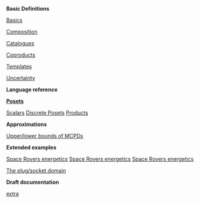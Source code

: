 
**Basic Definitions**

<a class='hidden' href='tour.html'/>

[Basics](tour_intro.html)

[Composition](tour_composition.html)

[Catalogues](tour_catalogue.html)

[Coproducts](tour_coproduct.html)

[Templates](tour_templates.html)

[Uncertainty](tour_uncertainty.html)

**Language reference**

<a class='hidden' href='reference.html'/>

[**Posets**](types.html)

[Scalars](types_scalar.html)
[Discrete Posets](types_finite_posets.html)
[Products](types_poset_products.html)



**Approximations**

[Upper/lower bounds of MCPDs](adv_approximations.html)


**Extended examples**

<a href='scenarios.html'/>

[Space Rovers energetics](energy_choices.html)
[Space Rovers energetics](energy_choices2.html)
[Space Rovers energetics](energy_choices3.html)

[The plug/socket domain](plugs.html)


**Draft documentation**

[extra](extra.html)


<!-- <a href='using_templates_drone.html'>Templates</a> -->

<style type='text/css'>
.current { color: red; }
</style>
<script type='text/javascript'>

$("a").each(function(){
	href = $(this).attr('href');
	//base = window.location.pathname;
	//resolved = resolve(href, base);
	s1 = href.split("/");
	s2 = window.location.pathname.split('/');
	s1 = s1[s1.length-1];
	s2 = s2[s2.length-1];

   if (s1 == s2) {
           $(this).addClass("current");
   }
});
</script>